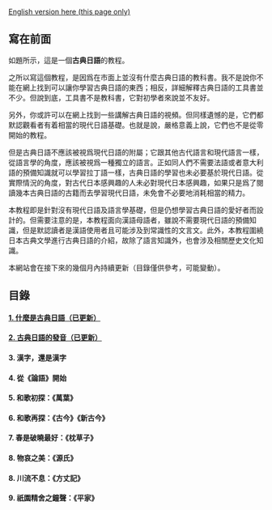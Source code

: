 [English version here (this page only)](index_en)

## 寫在前面

如題所示，這是一個**古典日語**的教程。

之所以寫這個教程，是因爲在市面上並沒有什麼古典日語的教科書。我不是說你不能在網上找到可以讓你學習古典日語的東西；相反，詳細解釋古典日語的工具書並不少。但說到底，工具書不是教科書，它對初學者來說並不友好。

另外，你或許可以在網上找到一些講解古典日語的視頻。但同樣遺憾的是，它們都默認觀看者有着相當的現代日語基礎。也就是說，嚴格意義上說，它們也不是從零開始的教程。

但是古典日語不應該被視爲現代日語的附屬；它跟其他古代語言和現代語言一樣，從語言學的角度，應該被視爲一種獨立的語言。正如同人們不需要法語或者意大利語的預備知識就可以學習拉丁語一樣，古典日語的學習也未必要基於現代日語。從實際情況的角度，對古代日本感興趣的人未必對現代日本感興趣，如果只是爲了閱讀幾本古典日語的古籍而去學習現代日語，未免會不必要地消耗相當的精力。

本教程即是針對沒有現代日語及語言學基礎，但是仍想學習古典日語的愛好者而設計的。但需要注意的是，本教程面向漢語母語者，雖說不需要現代日語的預備知識，但是默認讀者是漢語使用者且可能涉及到常識性的文言文。此外，本教程圍繞日本古典文學進行古典日語的介紹，故除了語言知識外，也會涉及相關歷史文化知識。

本網站會在接下來的幾個月內持續更新（目錄僅供參考，可能變動）。



## 目錄

#### [1. 什麼是古典日語（已更新）](chapter_1)

#### [2. 古典日語的發音（已更新）](chapter_2)

#### 3. 漢字，還是漢字

#### 4. 從《論語》開始

#### 5. 和歌初探：《萬葉》

#### 6. 和歌再探：《古今》《新古今》

#### 7. 春是破曉最好：《枕草子》

#### 8. 物哀之美：《源氏》

#### 8. 川流不息：《方丈記》

#### 9. 祇園精舍之鐘聲：《平家》


